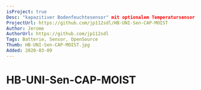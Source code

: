 ```yaml
---
isProject: true
Desc: "kapazitiver Bodenfeuchtesensor" mit optionalem Temperatursensor DS18B20
ProjectUrl: https://github.com/jp112sdl/HB-UNI-Sen-CAP-MOIST
Author: Jerome
AuthorUrl: https://github.com/jp112sdl
Tags: Batterie, Sensor, OpenSource
Thumb: HB-UNI-Sen-CAP-MOIST.jpg
Added: 2020-03-09
---
```


# HB-UNI-Sen-CAP-MOIST
